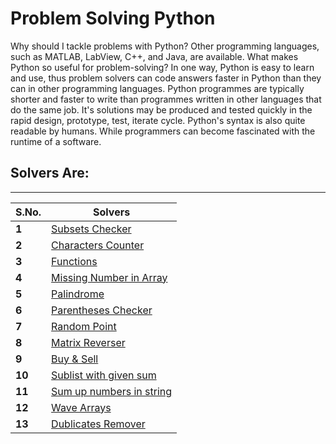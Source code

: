 # Problem Solving Python
Why should I tackle problems with Python? Other programming languages, such as MATLAB, LabView, C++, and Java, are available. What makes Python so useful for problem-solving? In one way, Python is easy to learn and use, thus problem solvers can code answers faster in Python than they can in other programming languages. Python programmes are typically shorter and faster to write than programmes written in other languages that do the same job. It's solutions may be produced and tested quickly in the rapid design, prototype, test, iterate cycle. Python's syntax is also quite readable by humans. While programmers can become fascinated with the runtime of a software.

## Solvers Are:

___
S.No. | Solvers
--- | ---
**1** | [Subsets Checker](https://github.com/DarthLotia/ProblemSolvingPython/blob/main/Check%20Subset.py)
**2** | [Characters Counter](https://github.com/DarthLotia/ProblemSolvingPython/blob/main/Count%20Characters.py)
**3** | [Functions](https://github.com/DarthLotia/ProblemSolvingPython/blob/main/Functions.py)
**4** | [Missing Number in Array](https://github.com/DarthLotia/ProblemSolvingPython/blob/main/MIssing%20number%20in%20array.py)
**5** | [Palindrome](https://github.com/DarthLotia/ProblemSolvingPython/blob/main/Palindrome.py)
**6** | [Parentheses Checker](https://github.com/DarthLotia/ProblemSolvingPython/blob/main/Parentheses%20Checker.py)
**7** | [Random Point](https://github.com/DarthLotia/ProblemSolvingPython/blob/main/Random%20Point.py)
**8** | [Matrix Reverser](https://github.com/DarthLotia/ProblemSolvingPython/blob/main/Reverse%20Matrix.py)
**9** | [Buy & Sell](https://github.com/DarthLotia/ProblemSolvingPython/blob/main/Stock%20buy%20and%20sell.py)
**10** | [Sublist with given sum](https://github.com/DarthLotia/ProblemSolvingPython/blob/main/Sublist%20with%20given%20sum.py)
**11** | [Sum up numbers in string](https://github.com/DarthLotia/ProblemSolvingPython/blob/main/Sum%20up%20numbers%20in%20string.py)
**12** | [Wave Arrays](https://github.com/DarthLotia/ProblemSolvingPython/blob/main/Wave%20Array.py)
**13** | [Dublicates Remover](https://github.com/DarthLotia/ProblemSolvingPython/blob/main/delete-dublicates.py)
